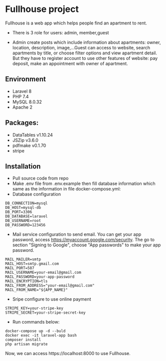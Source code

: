 <h1>Fullhouse project</h1>
Fullhouse is a web app which helps people find an apartment to rent. 

- There is 3 role for users: admin, member,guest

- Admin create posts which include information about apartments: owner, location, description, image,...Guest can access to website, search apartments by title, or choose filter options and view apartment detail. But they have to register account  to use other features of website: pay deposit, make an appointment with owner of apartment.

## Environment
- Laravel 8
- PHP 7.4
- MySQL 8.0.32
- Apache 2

## Packages:
- DataTables v1.10.24
- JSZip v3.6.0
- pdfmake v0.1.70
- stripe

## Installation
- Pull source code from repo
- Make .env file from .env.example then fill database information which same as the information in file docker-compose.yml:
- Database configuration
```
DB_CONNECTION=mysql
DB_HOST=mysql-db
DB_PORT=3306
DB_DATABASE=laravel
DB_USERNAME=root
DB_PASSWORD=123456
```
- Mail service configuration to send email. You can get your app password, access https://myaccount.google.com/security. The go to section "Signing to Google", choose "App passwords" to make your app password.
```
MAIL_MAILER=smtp
MAIL_HOST=smtp.gmail.com
MAIL_PORT=587
MAIL_USERNAME=your-email@gmail.com
MAIL_PASSWORD=your-app-password
MAIL_ENCRYPTION=tls
MAIL_FROM_ADDRESS="your-email@gmail.com"
MAIL_FROM_NAME="${APP_NAME}"
```
- Sripe configure to use online payment
```
STRIPE_KEY=your-stripe-key
STRIPE_SECRET=your-stripe-secret-key
```
- Run commands below:
```
docker-compose up -d --buld
docker exec -it laravel-app bash
composer install
php artisan migrate
```
Now, we can access https://localhost:8000 to use Fullhouse.
